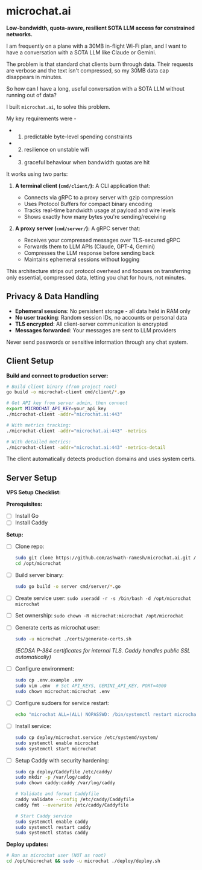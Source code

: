 # microchat.ai

**Low-bandwidth, quota-aware, resilient SOTA LLM access for constrained networks.**

I am frequently on a plane with a 30MB in-flight Wi-Fi plan, and I want to
have a conversation with a SOTA LLM like Claude or Gemini.

The problem is that standard chat clients burn through data. Their requests
are verbose and the text isn't compressed, so my 30MB data cap disappears
in minutes.

So how can I have a long, useful conversation with a SOTA LLM without
running out of data?

I built `microchat.ai`, to solve this problem.

My key requirements were -

- 1. predictable byte-level spending constraints
- 2. resilience on unstable wifi
- 3. graceful behaviour when bandwidth quotas are hit

It works using two parts:

1. **A terminal client (`cmd/client/`):** A CLI application that:
   - Connects via gRPC to a proxy server with gzip compression
   - Uses Protocol Buffers for compact binary encoding
   - Tracks real-time bandwidth usage at payload and wire levels
   - Shows exactly how many bytes you're sending/receiving

2. **A proxy server (`cmd/server/`):** A gRPC server that:
   - Receives your compressed messages over TLS-secured gRPC
   - Forwards them to LLM APIs (Claude, GPT-4, Gemini)
   - Compresses the LLM response before sending back
   - Maintains ephemeral sessions without logging

This architecture strips out protocol overhead and focuses on transferring
only essential, compressed data, letting you chat for hours, not minutes.

## Privacy & Data Handling

- **Ephemeral sessions**: No persistent storage - all data held in RAM only
- **No user tracking**: Random session IDs, no accounts or personal data  
- **TLS encrypted**: All client-server communication is encrypted
- **Messages forwarded**: Your messages are sent to LLM providers

Never send passwords or sensitive information through any chat system.

## Client Setup

**Build and connect to production server:**

```bash
# Build client binary (from project root)
go build -o microchat-client cmd/client/*.go

# Get API key from server admin, then connect
export MICROCHAT_API_KEY=your_api_key
./microchat-client -addr="microchat.ai:443"

# With metrics tracking:
./microchat-client -addr="microchat.ai:443" -metrics

# With detailed metrics:  
./microchat-client -addr="microchat.ai:443" -metrics-detail
```

The client automatically detects production domains and uses system certs.

## Server Setup

**VPS Setup Checklist:**

**Prerequisites:**

- [ ] Install Go
- [ ] Install Caddy

**Setup:**

- [ ] Clone repo:

  ```bash
  sudo git clone https://github.com/ashwath-ramesh/microchat.ai.git /opt/microchat
  cd /opt/microchat
  ```

- [ ] Build server binary:

  ```bash
  sudo go build -o server cmd/server/*.go
  ```

- [ ] Create service user: `sudo useradd -r -s /bin/bash -d /opt/microchat microchat`
- [ ] Set ownership: `sudo chown -R microchat:microchat /opt/microchat`
- [ ] Generate certs as microchat user:

  ```bash
  sudo -u microchat ./certs/generate-certs.sh
  ```

  *(ECDSA P-384 certificates for internal TLS. Caddy handles public SSL automatically)*
- [ ] Configure environment:

  ```bash
  sudo cp .env.example .env
  sudo vim .env  # Set API_KEYS, GEMINI_API_KEY, PORT=4000
  sudo chown microchat:microchat .env
  ```

- [ ] Configure sudoers for service restart:

  ```bash
  echo "microchat ALL=(ALL) NOPASSWD: /bin/systemctl restart microchat" | sudo tee /etc/sudoers.d/microchat
  ```

- [ ] Install service:

  ```bash
  sudo cp deploy/microchat.service /etc/systemd/system/
  sudo systemctl enable microchat
  sudo systemctl start microchat
  ```

- [ ] Setup Caddy with security hardening:

  ```bash
  sudo cp deploy/Caddyfile /etc/caddy/
  sudo mkdir -p /var/log/caddy
  sudo chown caddy:caddy /var/log/caddy
  
  # Validate and format Caddyfile
  caddy validate --config /etc/caddy/Caddyfile
  caddy fmt --overwrite /etc/caddy/Caddyfile
  
  # Start Caddy service
  sudo systemctl enable caddy
  sudo systemctl restart caddy
  sudo systemctl status caddy
  ```

**Deploy updates:**

```bash
# Run as microchat user (NOT as root)
cd /opt/microchat && sudo -u microchat ./deploy/deploy.sh
```
